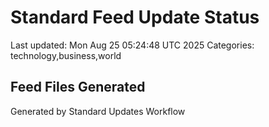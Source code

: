 # Standard Feed Update Status
Last updated: Mon Aug 25 05:24:48 UTC 2025
Categories: technology,business,world

## Feed Files Generated

Generated by Standard Updates Workflow
